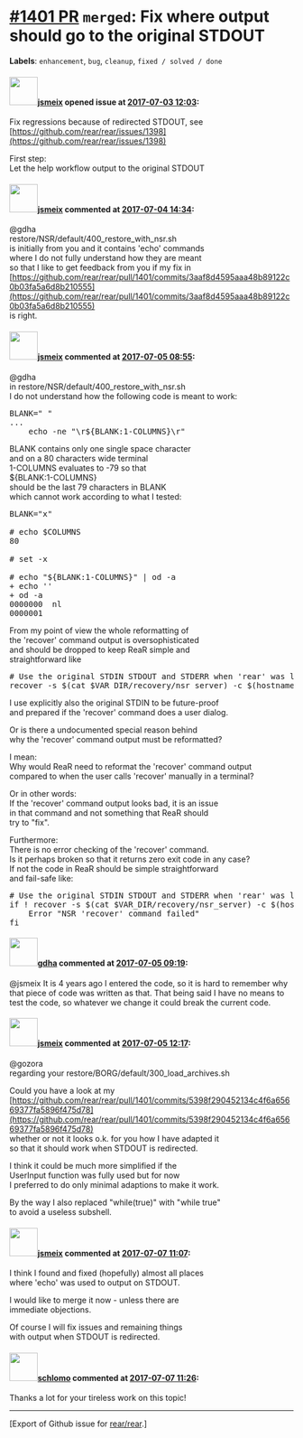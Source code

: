 [\#1401 PR](https://github.com/rear/rear/pull/1401) `merged`: Fix where output should go to the original STDOUT
===============================================================================================================

**Labels**: `enhancement`, `bug`, `cleanup`, `fixed / solved / done`

#### <img src="https://avatars.githubusercontent.com/u/1788608?u=925fc54e2ce01551392622446ece427f51e2f0ce&v=4" width="50">[jsmeix](https://github.com/jsmeix) opened issue at [2017-07-03 12:03](https://github.com/rear/rear/pull/1401):

Fix regressions because of redirected STDOUT, see  
[https://github.com/rear/rear/issues/1398](https://github.com/rear/rear/issues/1398)

First step:  
Let the help workflow output to the original STDOUT

#### <img src="https://avatars.githubusercontent.com/u/1788608?u=925fc54e2ce01551392622446ece427f51e2f0ce&v=4" width="50">[jsmeix](https://github.com/jsmeix) commented at [2017-07-04 14:34](https://github.com/rear/rear/pull/1401#issuecomment-312893308):

@gdha  
restore/NSR/default/400\_restore\_with\_nsr.sh  
is initially from you and it contains 'echo' commands  
where I do not fully understand how they are meant  
so that I like to get feedback from you if my fix in  
[https://github.com/rear/rear/pull/1401/commits/3aaf8d4595aaa48b89122c0b03fa5a6d8b210555](https://github.com/rear/rear/pull/1401/commits/3aaf8d4595aaa48b89122c0b03fa5a6d8b210555)  
is right.

#### <img src="https://avatars.githubusercontent.com/u/1788608?u=925fc54e2ce01551392622446ece427f51e2f0ce&v=4" width="50">[jsmeix](https://github.com/jsmeix) commented at [2017-07-05 08:55](https://github.com/rear/rear/pull/1401#issuecomment-313043692):

@gdha  
in restore/NSR/default/400\_restore\_with\_nsr.sh  
I do not understand how the following code is meant to work:

<pre>
BLANK=" "
...
    echo -ne "\r${BLANK:1-COLUMNS}\r"
</pre>

BLANK contains only one single space character  
and on a 80 characters wide terminal  
1-COLUMNS evaluates to -79 so that  
${BLANK:1-COLUMNS}  
should be the last 79 characters in BLANK  
which cannot work according to what I tested:

<pre>
BLANK="x"

# echo $COLUMNS
80

# set -x

# echo "${BLANK:1-COLUMNS}" | od -a
+ echo ''
+ od -a
0000000  nl
0000001
</pre>

From my point of view the whole reformatting of  
the 'recover' command output is oversophisticated  
and should be dropped to keep ReaR simple and  
straightforward like

<pre>
# Use the original STDIN STDOUT and STDERR when 'rear' was launched by the user for the NSR 'recover' command:
recover -s $(cat $VAR_DIR/recovery/nsr_server) -c $(hostname) -d $TARGET_FS_ROOT -a $(cat $VAR_DIR/recovery/nsr_paths) 0<&6 1>&7 2>&8
</pre>

I use explicitly also the original STDIN to be future-proof  
and prepared if the 'recover' command does a user dialog.

Or is there a undocumented special reason behind  
why the 'recover' command output must be reformatted?

I mean:  
Why would ReaR need to reformat the 'recover' command output  
compared to when the user calls 'recover' manually in a terminal?

Or in other words:  
If the 'recover' command output looks bad, it is an issue  
in that command and not something that ReaR should  
try to "fix".

Furthermore:  
There is no error checking of the 'recover' command.  
Is it perhaps broken so that it returns zero exit code in any case?  
If not the code in ReaR should be simple straightforward  
and fail-safe like:

<pre>
# Use the original STDIN STDOUT and STDERR when 'rear' was launched by the user for the NSR 'recover' command:
if ! recover -s $(cat $VAR_DIR/recovery/nsr_server) -c $(hostname) -d $TARGET_FS_ROOT -a $(cat $VAR_DIR/recovery/nsr_paths) 0<&6 1>&7 2>&8 ; then
    Error "NSR 'recover' command failed"
fi
</pre>

#### <img src="https://avatars.githubusercontent.com/u/888633?u=cdaeb31efcc0048d3619651aa18dd4b76e636b21&v=4" width="50">[gdha](https://github.com/gdha) commented at [2017-07-05 09:19](https://github.com/rear/rear/pull/1401#issuecomment-313049282):

@jsmeix It is 4 years ago I entered the code, so it is hard to remember
why that piece of code was written as that. That being said I have no
means to test the code, so whatever we change it could break the current
code.

#### <img src="https://avatars.githubusercontent.com/u/1788608?u=925fc54e2ce01551392622446ece427f51e2f0ce&v=4" width="50">[jsmeix](https://github.com/jsmeix) commented at [2017-07-05 12:17](https://github.com/rear/rear/pull/1401#issuecomment-313086094):

@gozora  
regarding your restore/BORG/default/300\_load\_archives.sh

Could you have a look at my  
[https://github.com/rear/rear/pull/1401/commits/5398f290452134c4f6a65669377fa5896f475d78](https://github.com/rear/rear/pull/1401/commits/5398f290452134c4f6a65669377fa5896f475d78)  
whether or not it looks o.k. for you how I have adapted it  
so that it should work when STDOUT is redirected.

I think it could be much more simplified if the  
UserInput function was fully used but for now  
I preferred to do only minimal adaptions to make it work.

By the way I also replaced "while(true)" with "while true"  
to avoid a useless subshell.

#### <img src="https://avatars.githubusercontent.com/u/1788608?u=925fc54e2ce01551392622446ece427f51e2f0ce&v=4" width="50">[jsmeix](https://github.com/jsmeix) commented at [2017-07-07 11:07](https://github.com/rear/rear/pull/1401#issuecomment-313653147):

I think I found and fixed (hopefully) almost all places  
where 'echo' was used to output on STDOUT.

I would like to merge it now - unless there are  
immediate objections.

Of course I will fix issues and remaining things  
with output when STDOUT is redirected.

#### <img src="https://avatars.githubusercontent.com/u/101384?v=4" width="50">[schlomo](https://github.com/schlomo) commented at [2017-07-07 11:26](https://github.com/rear/rear/pull/1401#issuecomment-313656522):

Thanks a lot for your tireless work on this topic!

------------------------------------------------------------------------

\[Export of Github issue for
[rear/rear](https://github.com/rear/rear).\]
